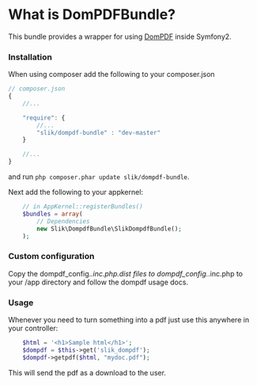 What is DomPDFBundle?
=============================

This bundle provides a wrapper for using [DomPDF](https://github.com/dompdf/dompdf) inside Symfony2.

### Installation
When using composer add the following to your composer.json

```js
// composer.json
{
    //...

    "require": {
        //...
        "slik/dompdf-bundle" : "dev-master"
    }

    //...
}
```

and run `php composer.phar update slik/dompdf-bundle`.

Next add the following to your appkernel:

```php
    // in AppKernel::registerBundles()
    $bundles = array(
        // Dependencies
        new Slik\DompdfBundle\SlikDompdfBundle();
    );
```
### Custom configuration
Copy the dompdf_config.*.inc.php.dist files to dompdf_config.*.inc.php to your /app directory and follow the dompdf usage docs.

### Usage

Whenever you need to turn something into a pdf just use this anywhere in your controller:

```php
    $html = '<h1>Sample html</h1>';
    $dompdf = $this->get('slik_dompdf');
    $dompdf->getpdf($html, "mydoc.pdf");
```

This will send the pdf as a download to the user.
